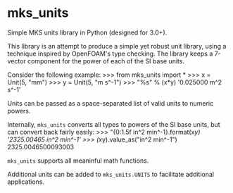 mks_units
=========

Simple MKS units library in Python (designed for 3.0+).

This library is an attempt to produce a simple yet robust unit library, using
a technique inspired by OpenFOAM's type checking.  The library keeps a 7-vector
component for the power of each of the SI base units.

Consider the following example:
	>>> from mks_units import *
	>>> x = Unit(5, "mm")
	>>> y = Unit(5, "m s^-1")
	>>> "%s" % (x*y)
	'0.025000 m^2 s^-1'

Units can be passed as a space-separated list of valid units to numeric powers.

Internally, `mks_units` converts all types to powers of the SI base units, but 
can convert back fairly easily:
	>>> "{0:1.5f in^2 min^-1}.format(x*y)
	'2325.00465 in^2 min^-1'
	>>> (x*y).value_as("in^2 min^-1")
	2325.0046500093003

`mks_units` supports all meaninful math functions.

Additional units can be added to `mks_units.UNITS` to facilitate additional 
applications.

